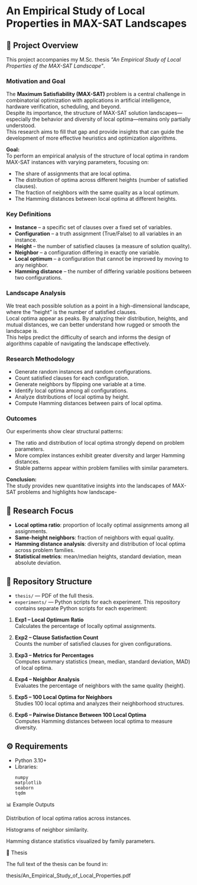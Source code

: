 # An Empirical Study of Local Properties in MAX-SAT Landscapes

## 📖 Project Overview

This project accompanies my M.Sc. thesis *"An Empirical Study of Local Properties of the MAX-SAT Landscape"*.

### Motivation and Goal
The **Maximum Satisfiability (MAX-SAT)** problem is a central challenge in combinatorial optimization with applications in artificial intelligence, hardware verification, scheduling, and beyond.  
Despite its importance, the structure of MAX-SAT solution landscapes—especially the behavior and diversity of local optima—remains only partially understood.  
This research aims to fill that gap and provide insights that can guide the development of more effective heuristics and optimization algorithms.

**Goal:**  
To perform an empirical analysis of the structure of local optima in random MAX-SAT instances with varying parameters, focusing on:

- The share of assignments that are local optima.  
- The distribution of optima across different heights (number of satisfied clauses).  
- The fraction of neighbors with the same quality as a local optimum.  
- The Hamming distances between local optima at different heights.

### Key Definitions
- **Instance** – a specific set of clauses over a fixed set of variables.  
- **Configuration** – a truth assignment (True/False) to all variables in an instance.  
- **Height** – the number of satisfied clauses (a measure of solution quality).  
- **Neighbor** – a configuration differing in exactly one variable.  
- **Local optimum** – a configuration that cannot be improved by moving to any neighbor.  
- **Hamming distance** – the number of differing variable positions between two configurations.  

### Landscape Analysis
We treat each possible solution as a point in a high-dimensional landscape, where the “height” is the number of satisfied clauses.  
Local optima appear as peaks. By analyzing their distribution, heights, and mutual distances, we can better understand how rugged or smooth the landscape is.  
This helps predict the difficulty of search and informs the design of algorithms capable of navigating the landscape effectively.

### Research Methodology
- Generate random instances and random configurations.  
- Count satisfied clauses for each configuration.  
- Generate neighbors by flipping one variable at a time.  
- Identify local optima among all configurations.  
- Analyze distributions of local optima by height.  
- Compute Hamming distances between pairs of local optima.  

### Outcomes
Our experiments show clear structural patterns:
- The ratio and distribution of local optima strongly depend on problem parameters.  
- More complex instances exhibit greater diversity and larger Hamming distances.  
- Stable patterns appear within problem families with similar parameters.  

**Conclusion:**  
The study provides new quantitative insights into the landscapes of MAX-SAT problems and highlights how landscape-

## 🎯 Research Focus

- **Local optima ratio**: proportion of locally optimal assignments among all assignments.
- **Same-height neighbors**: fraction of neighbors with equal quality.
- **Hamming distance analysis**: diversity and distribution of local optima across problem families.
- **Statistical metrics**: mean/median heights, standard deviation, mean absolute deviation.

## 📂 Repository Structure

- `thesis/` — PDF of the full thesis.
- `experiments/` — Python scripts for each experiment.
This repository contains separate Python scripts for each experiment:

1. **Exp1 – Local Optimum Ratio**  
   Calculates the percentage of locally optimal assignments.

2. **Exp2 – Clause Satisfaction Count**  
   Counts the number of satisfied clauses for given configurations.

3. **Exp3 – Metrics for Percentages**  
   Computes summary statistics (mean, median, standard deviation, MAD) of local optima.

4. **Exp4 – Neighbor Analysis**  
   Evaluates the percentage of neighbors with the same quality (height).

5. **Exp5 – 100 Local Optima for Neighbors**  
   Studies 100 local optima and analyzes their neighborhood structures.

6. **Exp6 – Pairwise Distance Between 100 Local Optima**  
   Computes Hamming distances between local optima to measure diversity.

## ⚙️ Requirements

- Python 3.10+
- Libraries:
  ```text
  numpy
  matplotlib
  seaborn
  tqdm

📊 Example Outputs

Distribution of local optima ratios across instances.

Histograms of neighbor similarity.

Hamming distance statistics visualized by family parameters.

📄 Thesis

The full text of the thesis can be found in:

thesis/An_Empirical_Study_of_Local_Properties.pdf
